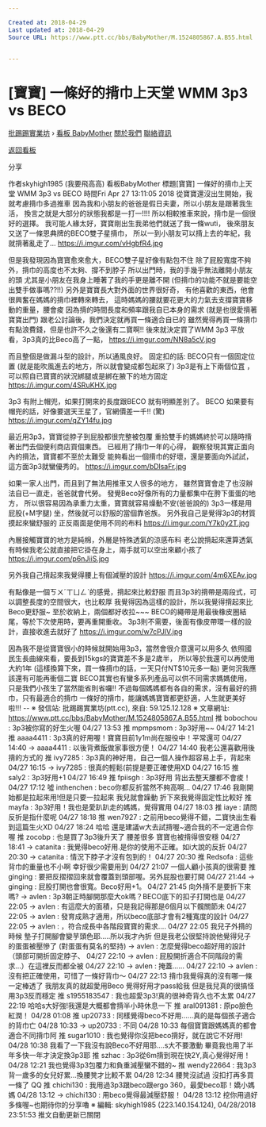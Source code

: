 ```yaml
---

Created at: 2018-04-29
Last updated at: 2018-04-29
Source URL: https://www.ptt.cc/bbs/BabyMother/M.1524805867.A.B55.html


---
```


# [寶寶] 一條好的揹巾上天堂 WMM 3p3 vs BECO


[批踢踢實業坊](https://www.ptt.cc/bbs/) › [看板 BabyMother](https://www.ptt.cc/bbs/BabyMother/index.html) [關於我們](https://www.ptt.cc/about.html) [聯絡資訊](https://www.ptt.cc/contact.html)

[返回看板](https://www.ptt.cc/bbs/BabyMother/index.html)

分享

作者skyhigh1985 (我要飛高高)
看板BabyMother
標題\[寶寶\] 一條好的揹巾上天堂 WMM 3p3 vs BECO
時間Fri Apr 27 13:11:05 2018
從寶寶還沒出生開始，我就考慮揹巾多過推車 因為我和小朋友的爸爸是假日夫妻，所以小朋友是跟著我生活， 換言之就是大部分的狀態我都是一打一!!!! 所以相較推車來說，揹巾是一個很好的選擇。 我可能人緣太好，寶寶剛出生我弟他們就送了我一條wuti， 後來朋友又送了一條恩典牌的BECO雙子星揹巾， 所以一到小朋友可以揹上去的年紀，我就揹著亂走了… <https://i.imgur.com/vHgbfR4.jpg>

但是我發現因為寶寶愈來愈大，BECO雙子星好像有點包不住 除了屁股寬度不夠外，揹巾的高度也不太夠、撐不到脖子 所以出門時，我的手幾乎無法離開小朋友的頭 尤其是小朋友在我身上睡著了我的手更是離不開 (但揹巾的功能不就是要能空出雙手做事嗎??!!) 另外是寶寶長大對外面的世界很好奇， 有他喜歡的東西，他會很興奮在媽媽的揹巾裡轉來轉去， 這時媽媽的腰就要花更大的力氣去支撐寶寶移動的重量，腰會痠 因為揹的時間長度和頻率跟我自已本身的需求 (就是也很愛揹著寶寶出門) 跟老公討論後，我們決定就再買一條適合自已的 雖然覺得再買一條揹巾有點浪費錢，但是也許不久之後還有二寶啊!! 後來就決定買了WMM 3p3 平放看，3p3真的比Beco高了一點， <https://i.imgur.com/NN8a5cV.jpg>

而且整個是做漏斗型的設計，所以通風良好。 固定扣的話: BECO只有一個固定位置 (就是能吹風進去的地方，所以就會變成都包起來了) 3p3是有上下兩個位罝 ，可以照自已寶寶的狀況綁腿或是綁在腋下的地方固定 <https://i.imgur.com/4SRuKHX.jpg>

3p3 有附上帽兜，如果打開來的長度跟BECO 就有明顯差別了。 BECO 如果要有帽兜的話，好像要選天王星了，官網價差一千!! (驚) <https://i.imgur.com/qZY14fu.jpg>

最近用3p3，寶寶從脖子到屁股都很完整被包覆 重拾雙手的媽媽終於可以隨時揹著出門去個便利商店買個東西。 已經用了揹巾一年的心得， 觀察發現其實正面向內的揹法，寶寶都不至於太難受 能夠看出一個揹巾的好壞，還是要面向外試試，這方面3p3就蠻優秀的。 <https://i.imgur.com/bDlsaFr.jpg>

如果一家人出門，而且到了無法用推車又人很多的地方， 雖然寶寶會走了也沒辦法自已一直走，爸爸就會代勞。 發覺Beco好像所有的力量都集中在胯下蛋蛋的地方， 所以很容易因為承重力太重，寶寶就容易燥動不安(爸爸說的) 3p3一樣是用屁股(+M字腿) 坐，然後就可以舒服的當個靠爸族。 另外我自己是覺得3p3的材質摸起來蠻舒服的 正反兩面是使用不同的布料 <https://i.imgur.com/Y7k0y2T.jpg>

內層接觸寶寶的地方是純棉，外層是特殊透氣的涼感布料 老公說揹起來還算透氣 有時候我老公就直接把它掛在身上，兩手就可以空出來顧小孩了 <https://i.imgur.com/p6nJiiS.jpg>

另外我自己揹起來我覺得腰上有個減壓的設計 <https://i.imgur.com/4m6XEAv.jpg>

有點像是一個ㄎㄨˊㄒㄩㄥˋ的感覺，揹起來比較舒服 而且3p3的揹帶是兩段式，可以調整長度的空間很大，也比較厚 我覺得因為這樣的設計，所以我覺得揹起來比Beco更舒服~ 至於收納上，兩個都好收拉~~~ BECO的繩帶是用最後橡皮圈結尾，等於下次使用時，要再重開重收。 3p3則不需要，後面有像皮帶環一樣的設計，直接收進去就好了 <https://i.imgur.com/w7cPJlV.jpg>

因為我不是從寶寶很小的時候就開始用3p3，當然會很介意還可以用多久 依照國民生長曲線來看，要長到15kgs的寶寶差不多是2歲半， 所以等於我還可以再使用大約1年 (這樣換算下來，買一條揹巾的話，一天只付NT$10元多一點) 更何況我應該還有可能再衝個二寶 BECO其實也有蠻多系列產品可以供不同需求媽媽使用， 只是我們小孩生了當然能省則省囉!! 不過每個媽媽都有各自的需求，沒有最好的揹巾，只有最適合的揹巾 一條好的揹巾，能讓媽媽寶寶都更舒適，人生就更美好啦!!! -- ※ 發信站: 批踢踢實業坊(ptt.cc), 來自: 59.125.12.128 ※ 文章網址: <https://www.ptt.cc/bbs/BabyMother/M.1524805867.A.B55.html>
推 bobochou : 3p3被你寫的好生火喔 04/27 13:53
推 mpmpsmom : 3p3好用~~ 04/27 14:21
推 aaaa4411 : 3p3真的好用喔！寶寶目前1y1m尚在服役中！平常還可 04/27 14:40
→ aaaa4411 : 以後背煮飯做家事很方便！ 04/27 14:40
我老公還喜歡用後揹的方式的
推 ivy7285 : 3p3真的神好用，自己一個人操作超容易上手，背起來 04/27 16:15
→ ivy7285 : 很真的輕鬆(前提是要正確使用XD 04/27 16:15
推 saly2 : 3p3好用+1 04/27 16:49
推 fpiisgh : 3p3好用 背出去整天腰都不會痠！ 04/27 17:12
噓 inthenchen : beco你都反折當然不夠高啊… 04/27 17:46
我剛開始都是拉起來用!但是只要一拉起來 我兒就會躁動 折下來我覺得固定性比較好
推 mayfa : 3p3好用！我也是愛趴趴走的媽媽，覺得實用 04/27 18:03
推 iaye : 請問反折是指什麼呢 04/27 18:18
推 wen7927 : 之前用beco覺得不錯，二寶快出生看到這篇生火XD 04/27 18:24
哈哈 還是建議w大去試揹喔~適合我的不一定適合你喔
推 zocobp : 也是買了3p3後升天了 腰差很多 寶寶也被揹得很安穩 04/27 18:41
→ catanita : 我覺得beco好用.是你的使用不正確。如i大說的反折 04/27 20:30
→ catanita : 情況下脖子才沒有包到的！ 04/27 20:30
推 Redsofa : 這些背巾的重量也不小啊 幸好很少需要用到 04/27 21:07
一個人顧小孩真的很需要
推 ginging : 要把反摺摺回來就會覆蓋到頭部喔。另外屁股也要打開 04/27 21:44
→ ginging : 屁股打開也會很寬。Beco好用+1。 04/27 21:45
向外揹不是要折下來嗎?
→ avlen : 3p3朝正時腳開那麼大ok嗎？BECO底下的扣子打開也是 04/27 22:05
→ avlen : 有這麼大的面積，只是我記得那是6個月以下髖關節未 04/27 22:05
→ avlen : 發育成熟才適用，所以beco底部才會有2種寬度的設計 04/27 22:05
→ avlen : ，符合成長中各階段寶寶的需求.... 04/27 22:05
我兒子外揹的時候 墊子打開腳會變芋頭色耶.....所以我才內折 但是我老公很堅持說他覺得兒子的蛋蛋被壓慘了 (對蛋蛋有莫名的堅持)
→ avlen : 怎麼覺得beco超好用的設計（頭部可開折固定脖子、 04/27 22:10
→ avlen : 屁股開折適合不同階段的需求...）在這裡反而都全被 04/27 22:10
→ avlen : 掩蓋...... 04/27 22:10
→ avlen : 沒有把正確使用，可惜了一條好背巾～ 04/27 22:13
揹巾我覺得真的沒有哪一條一定棒透了 我朋友真的就超愛用Beco 覺得好用才pass給我 但是我兒真的很搞怪 用3p3反而穩定
推 s1955183547 : 我也超愛3p3!真的很神奇背久也不太累 04/27 22:19
哈哈s大好強!我還是大概都會揹半小時休息一下
推 aral091381 : 原po臉色紅潤！ 04/28 01:08
推 up20733 : 同樣覺得beco不好用……真的是每個孩子適合的背巾亡 04/28 10:33
→ up20733 : 不同 04/28 10:33
每個寶寶跟媽媽真的都會適合不同揹巾阿
推 sugar1010 : 我也覺得你沒把beco揹好，就在說它不好用! 04/28 10:38
我看了一下我沒有說Beco不好用耶....s大不要激動 畢竟我也用了半年多快一年才決定換3p3耶
推 szhac : 3p3從6m揹到現在快2Y,真心覺得好用！ 04/28 12:21
我也覺得3p3包覆力和負重減壓蠻不錯的~
推 wendy22664 : 我3p3背一歲多的女兒好累...換腰凳才比較不累 04/28 12:34
腰凳沒試過 沒扣打再多買一條了 QQ
推 chichi130 : 我用過3p3跟beco跟ergo 360，最愛beco耶！嬌小媽媽 04/28 13:12
→ chichi130 : 用beco覺得最減壓舒服！ 04/28 13:12
挖你用過好多條喔~也期待你的分享嚕 ※ 編輯: skyhigh1985 (223.140.154.124), 04/28/2018 23:51:53
推文自動更新已關閉

